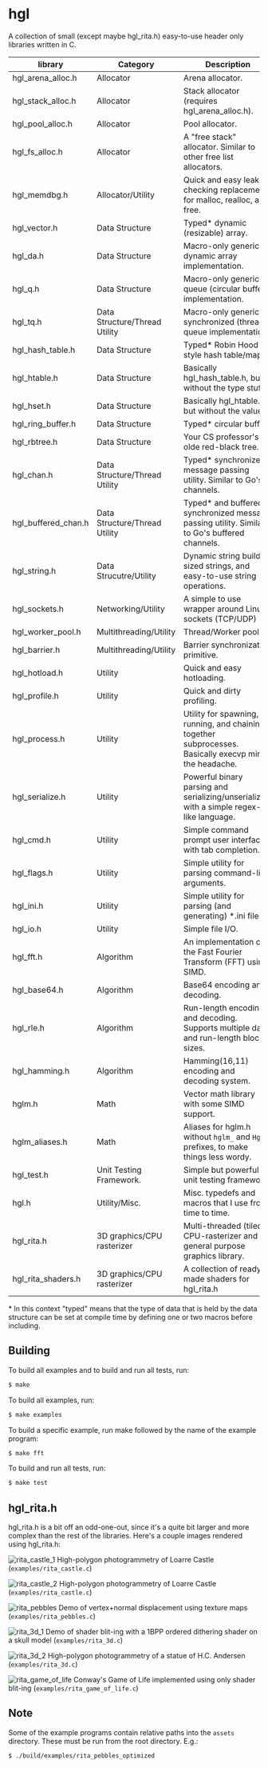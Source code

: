 # hgl
A collection of small (except maybe hgl\_rita.h) easy-to-use header only libraries written in C.

| **library**           | **Category**                  | **Description**                                                                                         |
|-----------------------|-------------------------------|---------------------------------------------------------------------------------------------------------|
| hgl\_arena\_alloc.h   | Allocator                     | Arena allocator.                                                                                        |
| hgl\_stack\_alloc.h   | Allocator                     | Stack allocator (requires hgl\_arena\_alloc.h).                                                         |
| hgl\_pool\_alloc.h    | Allocator                     | Pool allocator.                                                                                         |
| hgl\_fs\_alloc.h      | Allocator                     | A "free stack" allocator. Similar to other free list allocators.                                        |
| hgl\_memdbg.h         | Allocator/Utility             | Quick and easy leak checking replacement for malloc, realloc, and free.                                 |
| hgl\_vector.h         | Data Structure                | Typed\* dynamic (resizable) array.                                                                      |
| hgl\_da.h             | Data Structure                | Macro-only generic dynamic array implementation.                                                        |
| hgl\_q.h              | Data Structure                | Macro-only generic queue (circular buffer) implementation.                                              |
| hgl\_tq.h             | Data Structure/Thread Utility | Macro-only generic synchronized (thread) queue implementation.                                          |
| hgl\_hash\_table.h    | Data Structure                | Typed\* Robin Hood style hash table/map.                                                                |
| hgl\_htable.h         | Data Structure                | Basically hgl\_hash\_table.h, but without the type stuff.                                               |
| hgl\_hset.h           | Data Structure                | Basically hgl\_htable.h, but without the value.                                                         |
| hgl\_ring\_buffer.h   | Data Structure                | Typed\* circular buffer.                                                                                |
| hgl\_rbtree.h         | Data Structure                | Your CS professor's ye olde red-black tree.                                                             |
| hgl\_chan.h           | Data Structure/Thread Utility | Typed\* synchronized message passing utility. Similar to Go's channels.                                 |
| hgl\_buffered\_chan.h | Data Structure/Thread Utility | Typed\* and buffered synchronized message passing utility. Similar to Go's buffered channels.           |
| hgl\_string.h         | Data Strucutre/Utility        | Dynamic string builder, sized strings, and easy-to-use string operations.                               |
| hgl\_sockets.h        | Networking/Utility            | A simple to use wrapper around Linux sockets (TCP/UDP)                                                  |
| hgl\_worker\_pool.h   | Multithreading/Utility        | Thread/Worker pool.                                                                                     |
| hgl\_barrier.h        | Multithreading/Utility        | Barrier synchronization primitive.                                                                      |
| hgl\_hotload.h        | Utility                       | Quick and easy hotloading.                                                                              |
| hgl\_profile.h        | Utility                       | Quick and dirty profiling.                                                                              |
| hgl\_process.h        | Utility                       | Utility for spawning, running, and chaining together subprocesses. Basically execvp minus the headache. |
| hgl\_serialize.h      | Utility                       | Powerful binary parsing and serializing/unserializing with a simple regex-like language.                |
| hgl\_cmd.h            | Utility                       | Simple command prompt user interface with tab completion.                                               |
| hgl\_flags.h          | Utility                       | Simple utility for parsing command-line arguments.                                                      |
| hgl\_ini.h            | Utility                       | Simple utility for parsing (and generating) \*.ini files                                                |
| hgl\_io.h             | Utility                       | Simple file I/O.                                                                                        |
| hgl\_fft.h            | Algorithm                     | An implementation of the Fast Fourier Transform (FFT) using SIMD.                                       |
| hgl\_base64.h         | Algorithm                     | Base64 encoding and decoding.                                                                           |
| hgl\_rle.h            | Algorithm                     | Run-length encoding and decoding. Supports multiple data and run-length block sizes.                    |
| hgl\_hamming.h        | Algorithm                     | Hamming(16,11) encoding and decoding system.                                                            |
| hglm.h                | Math                          | Vector math library with some SIMD support.                                                             |
| hglm\_aliases.h       | Math                          | Aliases for hglm.h without `hglm_` and `Hglm` prefixes, to make things less wordy.                      |
| hgl\_test.h           | Unit Testing Framework.       | Simple but powerful unit testing framework.                                                             |
| hgl.h                 | Utility/Misc.                 | Misc. typedefs and macros that I use from time to time.                                                 |
| hgl\_rita.h           | 3D graphics/CPU rasterizer    | Multi-threaded (tiled) CPU-rasterizer and general purpose graphics library.                             |
| hgl\_rita\_shaders.h  | 3D graphics/CPU rasterizer    | A collection of ready-made shaders for hgl\_rita.h                                                      |

\* In this context "typed" means that the type of data that is held by the data
   structure can be set at compile time by defining one or two macros before including.

## Building

To build all examples and to build and run all tests, run:

```bash
$ make
```

To build all examples, run:

```bash
$ make examples
```

To build a specific example, run make followed by the name of the example program:

```bash
$ make fft
```

To build and run all tests, run:

```bash
$ make test
```

## hgl_rita.h
hgl_rita.h is a bit off an odd-one-out, since it's a quite bit larger and more complex than the rest of the libraries. Here's a couple images rendered using hgl_rita.h:

![rita_castle_1](images/rita_1.png)
High-polygon photogrammetry of Loarre Castle (`examples/rita_castle.c`)

![rita_castle_2](images/rita_2.png)
High-polygon photogrammetry of Loarre Castle (`examples/rita_castle.c`)

![rita_pebbles](images/rita_3.png)
Demo of vertex+normal displacement using texture maps (`examples/rita_pebbles.c`)

![rita_3d_1](images/rita_4.png)
Demo of shader blit-ing with a 1BPP ordered dithering shader on a skull model (`examples/rita_3d.c`)

![rita_3d_2](images/rita_5.png)
High-polygon photogrammetry of a statue of H.C. Andersen (`examples/rita_3d.c`)

![rita_game_of_life](images/rita_6.png)
Conway's Game of Life implemented using only shader blit-ing (`examples/rita_game_of_life.c`)

## Note
Some of the example programs contain relative paths into the `assets` directory. These must be run from
the root directory. E.g.:

```bash
$ ./build/examples/rita_pebbles_optimized
```

